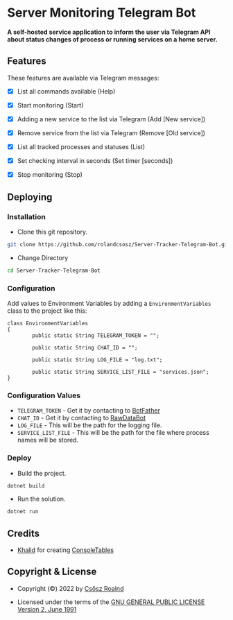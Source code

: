 # Server Monitoring Telegram Bot
**A self-hosted service application to inform the user via Telegram API about status changes of process or running services on a home server.**

## Features

These features are available via Telegram messages:

- [x] List all commands available (Help)
- [x] Start monitoring (Start)
- [x] Adding a new service to the list via Telegram (Add [New service]) 
- [x] Remove service from the list via Telegram (Remove [Old service])
- [x] List all tracked processes and statuses (List)
- [x] Set checking interval in seconds (Set timer [seconds])
- [x] Stop monitoring (Stop)



## Deploying


### Installation

- Clone this git repository.
```sh 
git clone https://github.com/rolandcsosz/Server-Tracker-Telegram-Bot.git
```
- Change Directory
```sh 
cd Server-Tracker-Telegram-Bot
```


### Configuration

Add values to Environment Variables by adding a `EnvironmentVariables` class to the project like this: 

```
class EnvironmentVariables
{
        public static String TELEGRAM_TOKEN = "";

        public static String CHAT_ID = "";

        public static String LOG_FILE = "log.txt";

        public static String SERVICE_LIST_FILE = "services.json";
}
```

### Configuration Values
- `TELEGRAM_TOKEN` - Get it by contacting to [BotFather](https://t.me/botfather)
- `CHAT_ID` - Get it by contacting to [RawDataBot](https://telegram.me/rawdatabot)
- `LOG_FILE` - This will be the path for the logging file.
- `SERVICE_LIST_FILE` - This will be the path for the file where process names will be stored.


### Deploy 
- Build the project.
```sh 
dotnet build
```
- Run the solution.
```sh 
dotnet run
```

## Credits
- [Khalid](https://github.com/khalidabuhakmeh) for creating [ConsoleTables](https://github.com/khalidabuhakmeh/ConsoleTables)

##  Copyright & License

- Copyright (©) 2022 by [Csősz Roalnd](https://github.com/rolandcsosz)

- Licensed under the terms of the [GNU GENERAL PUBLIC LICENSE Version 2, June 1991](./LICENSE)

